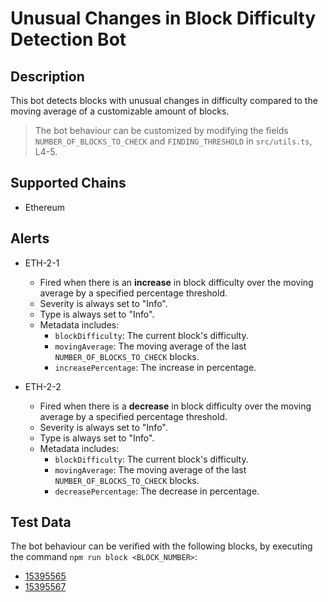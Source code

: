 # Unusual Changes in Block Difficulty Detection Bot

## Description

This bot detects blocks with unusual changes in difficulty compared to the moving average of a customizable amount of blocks.

> The bot behaviour can be customized by modifying the fields `NUMBER_OF_BLOCKS_TO_CHECK` and `FINDING_THRESHOLD` in `src/utils.ts`, L4-5.

## Supported Chains

- Ethereum

## Alerts

- ETH-2-1

  - Fired when there is an **increase** in block difficulty over the moving average by a specified percentage threshold.
  - Severity is always set to "Info".
  - Type is always set to "Info".
  - Metadata includes:
    - `blockDifficulty`: The current block's difficulty.
    - `movingAverage`: The moving average of the last `NUMBER_OF_BLOCKS_TO_CHECK` blocks.
    - `increasePercentage`: The increase in percentage.

- ETH-2-2

  - Fired when there is a **decrease** in block difficulty over the moving average by a specified percentage threshold.
  - Severity is always set to "Info".
  - Type is always set to "Info".
  - Metadata includes:
    - `blockDifficulty`: The current block's difficulty.
    - `movingAverage`: The moving average of the last `NUMBER_OF_BLOCKS_TO_CHECK` blocks.
    - `decreasePercentage`: The decrease in percentage.

## Test Data

The bot behaviour can be verified with the following blocks, by executing the command `npm run block <BLOCK_NUMBER>`:

- [15395565](https://etherscan.io/block/15395565)
- [15395567](https://etherscan.io/block/15395567)
